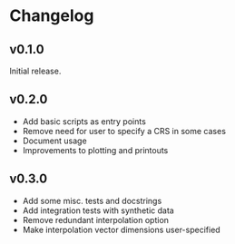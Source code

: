 # Changelog

## v0.1.0
Initial release.

## v0.2.0
- Add basic scripts as entry points
- Remove need for user to specify a CRS in some cases
- Document usage
- Improvements to plotting and printouts

## v0.3.0
- Add some misc. tests and docstrings
- Add integration tests with synthetic data
- Remove redundant interpolation option
- Make interpolation vector dimensions user-specified
